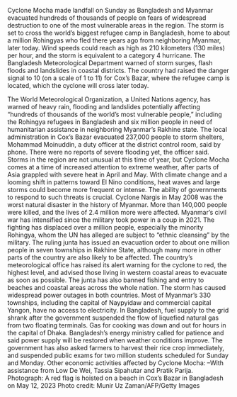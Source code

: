 Cyclone Mocha made landfall on Sunday as Bangladesh and Myanmar evacuated hundreds of thousands of people on fears of widespread destruction to one of the most vulnerable areas in the region.
The storm is set to cross the world’s biggest refugee camp in Bangladesh, home to about a million Rohingyas who fled there years ago from neighboring Myanmar, later today. Wind speeds could reach as high as 210 kilometers (130 miles) per hour, and the storm is equivalent to a category 4 hurricane.
The Bangladesh Meteorological Department warned of storm surges, flash floods and landslides in coastal districts. The country had raised the danger signal to 10 (on a scale of 1 to 11) for Cox’s Bazar, where the refugee camp is located, which the cyclone will cross later today.

The World Meteorological Organization, a United Nations agency, has warned of heavy rain, flooding and landslides potentially affecting “hundreds of thousands of the world’s most vulnerable people,” including the Rohingya refugees in Bangladesh and six million people in need of humanitarian assistance in neighboring Myanmar’s Rakhine state.
The local administration in Cox’s Bazar evacuated 237,000 people to storm shelters, Mohammad Moinuddin, a duty officer at the district control room, said by phone. There were no reports of severe flooding yet, the officer said.
Storms in the region are not unusual at this time of year, but Cyclone Mocha comes at a time of increased attention to extreme weather, after parts of Asia grappled with severe heat in April and May. With climate change and a looming shift in patterns toward El Nino conditions, heat waves and large storms could become more frequent or intense.
The ability of governments to respond to such threats is crucial.
Cyclone Nargis in May 2008 was the worst natural disaster in the history of Myanmar. More than 140,000 people were killed, and the lives of 2.4 million more were affected.
Myanmar’s civil war has intensified since the military took power in a coup in 2021. The fighting has displaced over a million people, especially the minority Rohingya, whom the UN has alleged are subject to “ethnic cleansing” by the military. The ruling junta has issued an evacuation order to about one million people in seven townships in Rakhine State, although many more in other parts of the country are also likely to be affected.
The country’s meteorological office has raised its alert warning for the cyclone to red, the highest level, and advised those living in western coastal areas to evacuate as soon as possible. The junta has also banned fishing and entry to beaches and coastal areas across the whole nation.
The storm has caused widespread power outages in both countries. Most of Myanmar’s 330 townships, including the capital of Naypyidaw and commercial capital Yangon, have no access to electricity.
In Bangladesh, fuel supply to the grid shrank after the government suspended the flow of liquefied natural gas from two floating terminals. Gas for cooking was down and out for hours in the capital of Dhaka.
Bangladesh’s energy ministry called for patience and said power supply will be restored when weather conditions improve. The government has also asked farmers to harvest their rice crop immediately, and suspended public exams for two million students scheduled for Sunday and Monday.
Other economic activities affected by Cyclone Mocha:
–With assistance from Low De Wei, Tassia Sipahutar and Pratik Parija.
Photograph: A red flag is hoisted on a beach in Cox’s Bazar in Bangladesh on May 12, 2023 Photo credit: Munir Uz Zaman/AFP/Getty Images